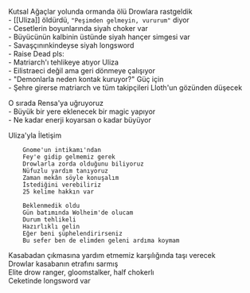 Kutsal Ağaçlar yolunda ormanda ölü Drowlara rastgeldik  
	- [[Uliza]] öldürdü, `"Peşimden gelmeyin, vururum"` diyor  
	- Cesetlerin boyunlarında siyah choker var  
	- Büyücünün kalbinin üstünde siyah hançer simgesi var  
	- Savaşçınınkindeyse siyah longsword  
	- Raise Dead pls:  
		- Matriarch'ı tehlikeye atıyor Uliza  
		- Eilistraeci değil ama geri dönmeye çalışıyor  
		- "Demonlarla neden kontak kuruyor?" Güç için  
		- Şehre girerse matriarch ve tüm takipçileri Lloth'un gözünden düşecek  
  
O sırada Rensa'ya uğruyoruz  
	- Büyük bir yere eklenecek bir magic yapıyor  
	- Ne kadar enerji koyarsan o kadar büyüyor  
  
Uliza'yla İletişim  
```  
	Gnome'un intikamı'ndan  
	Fey'e gidip gelmemiz gerek  
	Drowlarla zorda olduğunu biliyoruz  
	Nüfuzlu yardım tanıyoruz  
	Zaman mekân söyle konuşalım  
	İstediğini verebiliriz  
	25 kelime hakkın var  
```  
  
```  
	Beklenmedik oldu  
	Gün batımında Wolheim'de olucam  
	Durum tehlikeli  
	Hazırlıklı gelin  
	Eğer beni şüphelendirirseniz  
	Bu sefer ben de elimden geleni ardıma koymam  
```  
  
Kasabadan çıkmasına yardım etmemiz karşılığında taşı verecek  
	Drowlar kasabanın etrafını sarmış  
		Elite drow ranger, gloomstalker, half chokerlı  
		Ceketinde longsword var